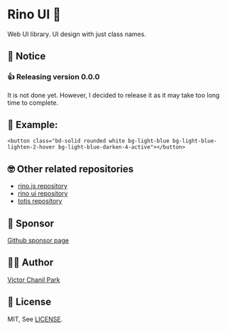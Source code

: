 # Rino UI 🦏
Web UI library. UI design with just class names.

## 📢 Notice
### 👍 Releasing version 0.0.0
It is not done yet. However, I decided to release it as it may take too long time to complete.

## 📖 Example:
```
<button class="bd-solid rounded white bg-light-blue bg-light-blue-lighten-2-hover bg-light-blue-darken-4-active"></button>
```

## 🤓 Other related repositories
- [rino.js repository](https://github.com/opdev1004/rinojs)
- [rino ui repository](https://github.com/opdev1004/rinoui)
- [totjs repository](https://github.com/opdev1004/totjs)

## 💪 Sponsor 
[Github sponsor page](https://github.com/sponsors/opdev1004)

## 👨‍💻 Author
[Victor Chanil Park](https://github.com/opdev1004)

## 💯 License
MIT, See [LICENSE](./LICENSE).
